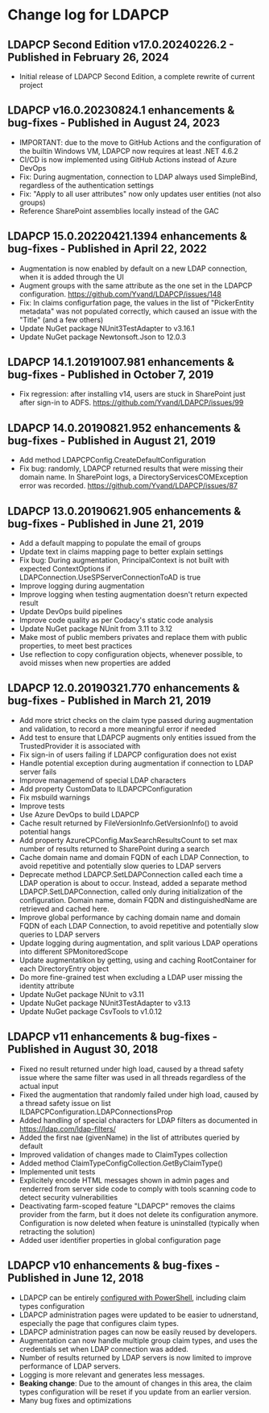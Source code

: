# Change log for LDAPCP

## LDAPCP Second Edition v17.0.20240226.2 - Published in February 26, 2024

* Initial release of LDAPCP Second Edition, a complete rewrite of current project

## LDAPCP v16.0.20230824.1 enhancements & bug-fixes - Published in August 24, 2023

* IMPORTANT: due to the move to GitHub Actions and the configuration of the builtin Windows VM, LDAPCP now requires at least .NET 4.6.2
* CI/CD is now implemented using GitHub Actions instead of Azure DevOps
* Fix: During augmentation, connection to LDAP always used SimpleBind, regardless of the authentication settings
* Fix: "Apply to all user attributes" now only updates user entities (not also groups)
* Reference SharePoint assemblies locally instead of the GAC

## LDAPCP 15.0.20220421.1394 enhancements & bug-fixes - Published in April 22, 2022

* Augmentation is now enabled by default on a new LDAP connection, when it is added through the UI
* Augment groups with the same attribute as the one set in the LDAPCP configuration. https://github.com/Yvand/LDAPCP/issues/148
* Fix: In claims configurfation page, the values in the list of "PickerEntity metadata" was not populated correctly, which caused an issue with the "Title" (and a few others)
* Update NuGet package NUnit3TestAdapter to v3.16.1
* Update NuGet package Newtonsoft.Json to 12.0.3

## LDAPCP 14.1.20191007.981 enhancements & bug-fixes - Published in October 7, 2019

* Fix regression: after installing v14, users are stuck in SharePoint just after sign-in to ADFS. https://github.com/Yvand/LDAPCP/issues/99

## LDAPCP 14.0.20190821.952 enhancements & bug-fixes - Published in August 21, 2019

* Add method LDAPCPConfig.CreateDefaultConfiguration
* Fix bug: randomly, LDAPCP returned results that were missing their domain name. In SharePoint logs, a DirectoryServicesCOMException error was recorded. https://github.com/Yvand/LDAPCP/issues/87

## LDAPCP 13.0.20190621.905 enhancements & bug-fixes - Published in June 21, 2019

* Add a default mapping to populate the email of groups
* Update text in claims mapping page to better explain settings
* Fix bug: During augmentation, PrincipalContext is not built with expected ContextOptions if LDAPConnection.UseSPServerConnectionToAD is true
* Improve logging during augmentation
* Improve logging when testing augmentation doesn't return expected result
* Update DevOps build pipelines
* Improve code quality as per Codacy's static code analysis
* Update NuGet package NUnit from 3.11 to 3.12
* Make most of public members privates and replace them with public properties, to meet best practices
* Use reflection to copy configuration objects, whenever possible, to avoid misses when new properties are added

## LDAPCP 12.0.20190321.770 enhancements & bug-fixes - Published in March 21, 2019

* Add more strict checks on the claim type passed during augmentation and validation, to record a more meaningful error if needed
* Add test to ensure that LDAPCP augments only entities issued from the TrustedProvider it is associated with
* Fix sign-in of users failing if LDAPCP configuration does not exist
* Handle potential exception during augmentation if connection to LDAP server fails
* Improve managemend of special LDAP characters
* Add property CustomData to ILDAPCPConfiguration
* Fix msbuild warnings
* Improve tests
* Use Azure DevOps to build LDAPCP
* Cache result returned by FileVersionInfo.GetVersionInfo() to avoid potential hangs
* Add property AzureCPConfig.MaxSearchResultsCount to set max number of results returned to SharePoint during a search
* Cache domain name and domain FQDN of each LDAP Connection, to avoid repetitive and potentially slow queries to LDAP servers
* Deprecate method LDAPCP.SetLDAPConnection called each time a LDAP operation is about to occur. Instead, added a separate method LDAPCP.SetLDAPConnection, called only during initialization of the configuration. Domain name, domain FQDN and distinguishedName are retrieved and cached here.
* Improve global performance by caching domain name and domain FQDN of each LDAP Connection, to avoid repetitive and potentially slow queries to LDAP servers
* Update logging during augmentation, and split various LDAP operations into different SPMonitoredScope
* Update augmentatikon by getting, using and caching RootContainer for each DirectoryEntry object
* Do more fine-grained test when excluding a LDAP user missing the identity attribute
* Update NuGet package NUnit to v3.11
* Update NuGet package NUnit3TestAdapter to v3.13
* Update NuGet package CsvTools to v1.0.12

## LDAPCP v11 enhancements & bug-fixes - Published in August 30, 2018

* Fixed no result returned under high load, caused by a thread safety issue where the same filter was used in all threads regardless of the actual input
* Fixed the augmentation that randomly failed under high load, caused by a thread safety issue on list ILDAPCPConfiguration.LDAPConnectionsProp
* Added handling of special characters for LDAP filters as documented in https://ldap.com/ldap-filters/
* Added the first nae (givenName) in the list of attributes queried by default
* Improved validation of changes made to ClaimTypes collection
* Added method ClaimTypeConfigCollection.GetByClaimType()
* Implemented unit tests
* Explicitely encode HTML messages shown in admin pages and renderred from server side code to comply with tools scanning code to detect security vulnerabilities
* Deactivating farm-scoped feature "LDAPCP" removes the claims provider from the farm, but it does not delete its configuration anymore. Configuration is now deleted when feature is uninstalled (typically when retracting the solution)
* Added user identifier properties in global configuration page

## LDAPCP v10 enhancements & bug-fixes - Published in June 12, 2018

* LDAPCP can be entirely [configured with PowerShell](https://ldapcp.com/Configure-LDAPCP.html), including claim types configuration
* LDAPCP administration pages were updated to be easier to udnerstand, especially the page that configures claim types.
* LDAPCP administration pages can now be easily reused by developers.
* Augmentation can now handle multiple group claim types, and uses the credentials set when LDAP connection was added.
* Number of results returned by LDAP servers is now limited to improve performance of LDAP servers.
* Logging is more relevant and generates less messages.
* **Beaking change**: Due to the amount of changes in this area, the claim types configuration will be reset if you update from an earlier version.
* Many bug fixes and optimizations
